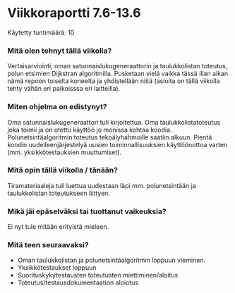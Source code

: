 # Viikkoraportti 7.6-13.6

Käytetty tuntimäärä: 10

### Mitä olen tehnyt tällä viikolla?

Vertaisarviointi, oman satunnaislukugeneraattorin ja taulukkolistan toteutus, polun etsimien Dijkstran algoritmilla. Pusketaan vielä vaikka tässä illan aikan nämä repoon toiselta koneelta ja yhdistellään niitä (asioita on tällä viikolla tehty vähän eri paikoisssa eri laitteilla).

### Miten ohjelma on edistynyt?

Oma satunnaislukugeneraattori tuli kirjoitettua. Oma taulukkolistatoteutus joka toimii ja on otettu käyttöö jo monissa kohtaa koodia. Polunetsintäalgoritmin
toteutus tekoälyhahmoille saatiin alkuun. Pientä koodin uudelleenjärjestelyä uusien toiminnallisuuksien käyttöönottoa varten (mm. yksikkötestauksien muuttumiset).

### Mitä opin tällä viikolla / tänään?

Tiramateriaaleja tuli luettua uudestaan läpi mm. polunetsintään ja taulukkolistan toteutukseen liittyen. 

### Mikä jäi epäselväksi tai tuottanut vaikeuksia? 

Ei nyt tule mitään erityistä mieleen.

### Mitä teen seuraavaksi?

* Oman taulukkolistan ja polunetsintäalgoritmin loppuun vieminen. 
* Yksikkötestaukset loppuun
* Suorituskykytestausten toteutusten miettiminen/aloitus
* Toteutus/testausdokumentaation aloiotus 
